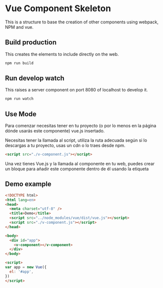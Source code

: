 # Vue Component Skeleton

This is a structure to base the creation of other components using webpack, 
NPM and vue.

## Build production

This creates the elements to include directly on the web.

```bash
npm run build
```

## Run develop watch

This raises a server component on port 8080 of localhost to develop it.

```bash
npm run watch
```

## Use Mode

Para comenzar necesitas tener en tu proyecto (o por lo menos en la página
dónde usarás este componente) vue.js insertado.

Necesitas tener la llamada al script, utiliza la ruta adecuada según si lo 
descargas a tu proyecto, usas un cdn o lo traes desde npm.

```html
<script src="./v-component.js"></script>
``` 

Una vez tienes Vue.js y la llamada al componente en tu web, puedes crear un 
bloque para añadir este componente dentro de él usando la etiqueta 
**<v-component></v-component>**

## Demo example

```html
<!DOCTYPE html>
<html lang=en>
<head>
  <meta charset="utf-8" />
  <title>Demo</title>
  <script src="../node_modules/vue/dist/vue.js"></script>
  <script src="./v-component.js"></script>
</head>

<body>
  <div id="app">
    <v-component></v-component>
  </div>
</body>

<script>
var app = new Vue({
  el: '#app',
})
</script>
```